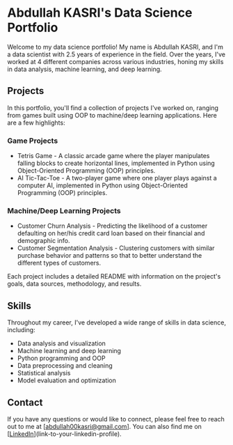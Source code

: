 # Abdullah KASRI's Data Science Portfolio

Welcome to my data science portfolio! My name is Abdullah KASRI, and I'm a data scientist with 2.5 years of experience in the field. Over the years, I've worked at 4 different companies across various industries, honing my skills in data analysis, machine learning, and deep learning.

## Projects

In this portfolio, you'll find a collection of projects I've worked on, ranging from games built using OOP to machine/deep learning applications. Here are a few highlights:

### Game Projects

- Tetris Game - A classic arcade game where the player manipulates falling blocks to create horizontal lines, implemented in Python using Object-Oriented Programming (OOP) principles.
- AI Tic-Tac-Toe - A two-player game where one player plays against a computer AI, implemented in Python using Object-Oriented Programming (OOP) principles.

### Machine/Deep Learning Projects

- Customer Churn Analysis - Predicting the likelihood of a customer defaulting on her/his credit card loan based on their financial and demographic info.
- Customer Segmentation Analysis - Clustering customers with similar purchase behavior and patterns so that to better understand the different types of customers.

Each project includes a detailed README with information on the project's goals, data sources, methodology, and results.

## Skills

Throughout my career, I've developed a wide range of skills in data science, including:

- Data analysis and visualization
- Machine learning and deep learning
- Python programming and OOP
- Data preprocessing and cleaning
- Statistical analysis
- Model evaluation and optimization

## Contact

If you have any questions or would like to connect, please feel free to reach out to me at [abdullah00kasri@gmail.com]. You can also find me on [[LinkedIn](https://www.linkedin.com/in/abdullah-kasri/)](link-to-your-linkedin-profile).
